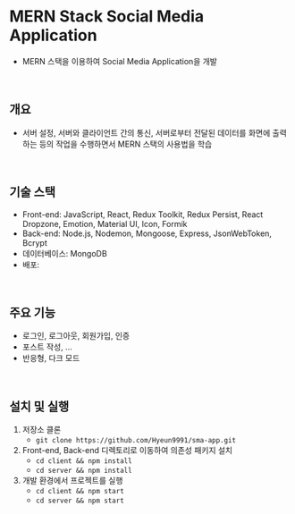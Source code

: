 # MERN Stack Social Media Application

- MERN 스택을 이용하여 Social Media Application을 개발

<br>

## 개요

- 서버 설정, 서버와 클라이언트 간의 통신, 서버로부터 전달된 데이터를 화면에 출력하는 등의 작업을 수행하면서 MERN 스택의 사용법을 학습

<br>

## 기술 스택

- Front-end: JavaScript, React, Redux Toolkit, Redux Persist, React Dropzone, Emotion, Material UI, Icon, Formik
- Back-end: Node.js, Nodemon, Mongoose, Express, JsonWebToken, Bcrypt
- 데이터베이스: MongoDB
- 배포:

<br>

## 주요 기능

- 로그인, 로그아웃, 회원가입, 인증
- 포스트 작성, ...
- 반응형, 다크 모드

<br>

## 설치 및 실행

1. 저장소 클론
   - `git clone https://github.com/Hyeun9991/sma-app.git`
2. Front-end, Back-end 디렉토리로 이동하여 의존성 패키지 설치
   - `cd client && npm install`
   - `cd server && npm install`
3. 개발 환경에서 프로젝트를 실행
   - `cd client && npm start`
   - `cd server && npm start`
